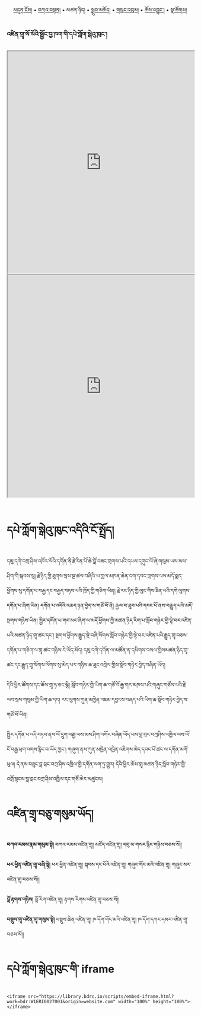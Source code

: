 <p align="center">
  <a href="https://bdrc-reader.github.io/mugey-gonpa/">མདུན་ངོས།</a> • <a href="https://bdrc-reader.github.io/mugey-gonpa/katan">བཀའ་བསྟན།</a> • 
  <span>མཚན་ཉིད།</span> •
  <a href="https://bdrc-reader.github.io/mugey-gonpa/drubchod">སྒྲུབ་མཆོད།</a> • 
<a href="https://bdrc-reader.github.io/mugey-gonpa/sungbum">གསུང་འབུམ།</a> • <a href="https://bdrc-reader.github.io/mugey-gonpa/chojung">ཆོས་འབྱུང་།</a> • <a href="https://bdrc-reader.github.io/mugey-gonpa/natsok">སྣ་ཚོགས།</a></p>

### འཛིན་གྲྭ་སོ་སོའི་སྦྱོང་བྱ་ཁག་གི་དཔེ་ཀློག་སྒེའུ་ཁུང་།

<iframe src="https://library.bdrc.io/scripts/embed-iframe.html?work=bdr:W1ERI0027002&origin=https://bdrc-reader.github.io/mugey-gonpa/" width="100%" height="600"></iframe>

<iframe allowfullscreen src="https://library.bdrc.io/scripts/embed-iframe.html?work=bdr:W22084&origin=https://bdrc-reader.github.io/mugey-gonpa/"width="100%" height="600"></iframe>

<br>
<br>


# དཔེ་ཀློག་སྒེའུ་ཁུང་འདིའི་ངོ་སྤྲོད།

དམུ་དགེ་བཀྲ་ཤིས་འཁོར་ལོའི་དགོན་ནི་རྗེ་རིན་པོ་ཆེ་བློ་བཟང་གྲགས་པའི་དཔལ་དགུང་ལོ་ཞེ་གསུམ་ཡས་མས་ཤིག་གི་སྐབས་སུ། རྗེ་ཉིད་ཀྱི་ཐུགས་སྲས་སྔ་ཚལ་བཞིའི་ཡ་གྱལ་མཁན་ཆེན་ངག་དབང་གྲགས་པས་མདོ་སྨད་ཕྱོགས་སུ་དགོན་པ་བརྒྱ་དང་བརྒྱད་བཏབ་པའི་ཁྲོད་ཀྱི་གཅིག་ཡིན། རྗེ་རང་ཉིད་ཀྱི་ལུང་གིས་ཟིན་པའི་དགེ་ལུགས་དགོན་པ་ཞིག་ཡིན། དགོན་པ་འདིའི་འཆད་ཉན་བྱེད་ས་གཙོ་བོ་ནི། རྒྱལ་བ་ཐུབ་པའི་དབང་པོ་ནས་བརྒྱུད་པའི་མདོ་སྔགས་གཉིས་ཡིན། སྤྱིར་དགོན་པ་གང་མང་ཞིག་ལ་མདོ་ཕྱོགས་ཀྱི་མཚན་ཉིད་རིག་པ་སློབ་གཉེར་གྱི་ལྟེ་བར་འཛིན་པའི་མཚན་ཉིད་གྲྭ་ཚང་དང་། སྔགས་ཕྱོགས་རྒྱུད་སྡེ་བཞི་སོགས་སློབ་གཉེར་གྱི་ལྟེ་བར་འཛིན་པའི་རྒྱུད་གྲྭ་བཅས་དགོན་པ་གཅིག་ལ་གྲྭ་ཚང་གཉིས་རེ་ཡོད་མོད། དམུ་དགེ་དགོན་ལ་མཚོན་ན་དམིགས་བསལ་གྱིསམཚན་ཉིད་གྲྭ་ཚང་དང་རྒྱུད་གྲྭ་སོགས་ལོགས་སུ་མེད་པར་གཉིས་ཆ་ཟུང་འབྲེལ་གྱིས་སློབ་གཉེར་བྱེད་བཞིན་ཡོད། 

དེའི་ཕྱིར་ཚོགས་དང་ཆོས་གྲྭ་ཧ་ཅང་ལྕི། སློབ་གཉེར་གྱི་ཡིག་ཆ་གཙོ་བོ་རྒྱ་གར་མཁས་པའི་གཞུང་གཙོས་པའི་རྗེ་ཡབ་སྲས་གསུམ་གྱི་ཡིག་ཆ་དང། རང་ལུགས་ཀུན་མཁྱེན་འཇམ་དབྱངས་བཞད་པའི་ཡིག་ཆ་སློབ་གཉེར་བྱེད་ས་གཙོ་བོ་ཡིན།

སྤྱིར་དགོན་པ་འདི་བཏབ་ནས་ལོ་དྲུག་བརྒྱ་ཡས་མས་ཤིག་འགོར་བཞིན་ཡོད་པས་བླ་བྲང་བཀྲཤིས་འཁྱིལ་ལས་ལོ་ངོ་བརྒྱ་ཕྲག་འགས་རྙིང་བ་ཡོད་ཀྱང་། གཞུག་ནས་ཀུན་མཁྱེན་འཁྱེན་འཇིགས་མེད་དབང་པོ་ཚང་ལ་དགོན་མགོ་ཕུལ། དེ་ནས་བཟུང་བླ་བྲང་བཀྲ་ཤིས་འཁྱིལ་གྱི་དགོན་ལག་ཏུ་གྱུར། དེའི་ཕྱིར་ཆོས་གྲྭ་མཚན་ཉིད་སློབ་གཉེར་གྱི་འགྲོ་སྟངས་བླ་བྲང་བཀྲ་ཤིས་འཁྱིལ་དང་གཙོ་ཆེར་མཚུངས།

# འཛིན་གྲྭ་བཅུ་གསུམ་ཡོད།

**བཀའ་རམས་རྣམ་གསུམ་སྟེ།**  བཀའ་རམས་འཛིན་གྲྭ། མཛོད་འཛིན་གྲྭ། དབུ་མ་གསར་རྙིང་གཉིས་བཅས་སོ།། 

**ཕར་ཕྱིན་འཛིན་གྲྭ་བཞི་སྟེ།** ཕར་ཕྱིན་འཛིན་གྲྭ། སྐབས་དང་པོའི་འཛིན་གྲྭ། གཞུང་གོང་མའི་འཛིན་གྲྭ། གཞུང་སར་འཛིན་གྲྭ་བཅས་སོ།།

**བློ་རྟགས་གཉིས།** བློ་རིག་འཛིན་གྲྭ། རྟགས་རིགས་འཛིན་གྲྭ་བཅས་སོ།།

**བསྡུས་གྲྭ་འཛིན་གྲྭ་གསུམ་སྟེ།**  བསྡུས་ཆེན་འཛིན་གྲྭ། ཁ་དོག་གོང་མའི་འཛིན་གྲྭ། ཁ་དོག་དཀར་དམར་འཛིན་གྲྭ་བཅས་སོ།། 

# དཔེ་ཀློག་སྒེའུ་ཁུང་གི་ iframe
```
<iframe src="https://library.bdrc.io/scripts/embed-iframe.html?work=bdr:W1ERI0027001&origin=website.com" width="100%" height="100%"></iframe>
```

